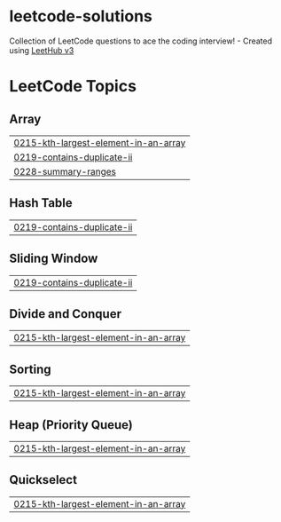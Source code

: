 # leetcode-solutions
Collection of LeetCode questions to ace the coding interview! - Created using [LeetHub v3](https://github.com/raphaelheinz/LeetHub-3.0)

<!---LeetCode Topics Start-->
# LeetCode Topics
## Array
|  |
| ------- |
| [0215-kth-largest-element-in-an-array](https://github.com/Obskyur/leetcode-solutions/tree/master/0215-kth-largest-element-in-an-array) |
| [0219-contains-duplicate-ii](https://github.com/Obskyur/leetcode-solutions/tree/master/0219-contains-duplicate-ii) |
| [0228-summary-ranges](https://github.com/Obskyur/leetcode-solutions/tree/master/0228-summary-ranges) |
## Hash Table
|  |
| ------- |
| [0219-contains-duplicate-ii](https://github.com/Obskyur/leetcode-solutions/tree/master/0219-contains-duplicate-ii) |
## Sliding Window
|  |
| ------- |
| [0219-contains-duplicate-ii](https://github.com/Obskyur/leetcode-solutions/tree/master/0219-contains-duplicate-ii) |
## Divide and Conquer
|  |
| ------- |
| [0215-kth-largest-element-in-an-array](https://github.com/Obskyur/leetcode-solutions/tree/master/0215-kth-largest-element-in-an-array) |
## Sorting
|  |
| ------- |
| [0215-kth-largest-element-in-an-array](https://github.com/Obskyur/leetcode-solutions/tree/master/0215-kth-largest-element-in-an-array) |
## Heap (Priority Queue)
|  |
| ------- |
| [0215-kth-largest-element-in-an-array](https://github.com/Obskyur/leetcode-solutions/tree/master/0215-kth-largest-element-in-an-array) |
## Quickselect
|  |
| ------- |
| [0215-kth-largest-element-in-an-array](https://github.com/Obskyur/leetcode-solutions/tree/master/0215-kth-largest-element-in-an-array) |
<!---LeetCode Topics End-->